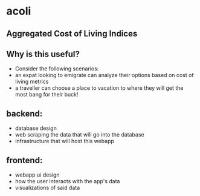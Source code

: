 # acoli

## Aggregated Cost of Living Indices

## Why is this useful?
 - Consider the following scenarios:
  - an expat looking to emigrate can analyze their options based on cost of living metrics
  - a traveller can choose a place to vacation to where they will get the most bang for their buck!

## backend:
 - database design
 - web scraping the data that will go into the database
 - infrastructure that will host this webapp

## frontend:
 - webapp ui design
 - how the user interacts with the app's data
 - visualizations of said data
